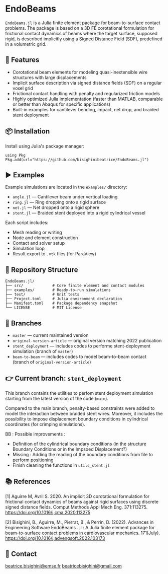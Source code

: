 # EndoBeams

`EndoBeams.jl` is a Julia finite element package for beam-to-surface contact problems. The package is based on a 3D FE corotational formulation for frictional contact dynamics of beams where the target surface, supposed rigid, is described implicitly using a Signed Distance Field (SDF), predefined in a volumetric grid.

## 🚀 Features

- Corotational beam elements for modeling quasi-inextensible wire structures with large displacements
- Implicit surface description via signed distance fields (SDF) on a regular voxel grid
- Frictional contact handling with penalty and regularized friction models
- Highly optimized Julia implementation (faster than MATLAB, comparable or better than Abaqus for specific applications)
- Built-in examples for cantilever bending, impact, net drop, and braided stent deployment

## 📦 Installation

Install using Julia's package manager:

```
using Pkg
Pkg.add(url="https://github.com/bisighinibeatrice/EndoBeams.jl")
```

## ▶️ Examples
Example simulations are located in the `examples/` directory:

- `angle.jl` — Cantilever beam under vertical loading
- `ring.jl` — Ring dropping onto a rigid surface
- `net.jl` — Net dropped onto a rigid sphere
- `stent.jl` — Braided stent deployed into a rigid cylindrical vessel

Each script includes:

- Mesh reading or writing 
- Node and element construction
- Contact and solver setup
- Simulation loop
- Result export to `.vtk` files (for ParaView)

## 📁 Repository Structure

```
EndoBeams.jl/
├── src/             # Core finite element and contact modules
├── examples/        # Ready-to-run simulations
├── test/            # Unit tests
├── Project.toml     # Julia environment declaration
├── Manifest.toml    # Package dependency snapshot
└── LICENSE          # MIT License
```

## 🔀 Branches

- `master` — current maintained version
- `original-version-article` — original version matching 2022 publication
- `stent_deployment` — includes codes to performe stent-deployment simulation (branch of `master`)
- `beam-to-beam` — includes codes to model beam-to-beam contact (branch of `original-version-article`)

## 👉 Current branch: `stent_deployment`

This branch contains the utilities to perfom stent deployment simulation starting from the latest version of the code (`main`).

Compared to the main branch, penalty-based constraints were added to model the interaction between braided stent wires. Moreover, it includes the possibility to impose displacement boundary conditions in cylindrical coordinates (for crimping simulations). 

BB : Possible improvements : 
- Definition of the cylindrical boundary conditions (in the structure Boundary Conditions or in the Impsoed Displacement?)
- Missing : Adding the reading of the boundary conditions from file to perform positioning
- Finish cleaning the functions in `utils_stent.jl`

## 📚 References
[1] Aguirre M, Avril S. 2020. An implicit 3D corotational formulation for frictional contact dynamics of beams against rigid surfaces using discrete signed distance fields. Comput Methods Appl Mech Eng. 371:113275. https://doi.org/10.1016/j.cma.2020.113275

[2] Bisighini, B., Aguirre, M., Pierrat, B., & Perrin, D. (2022). Advances in Engineering Software EndoBeams . jl : A Julia finite element package for beam-to-surface contact problems in cardiovascular mechanics. 171(July). https://doi.org/10.1016/j.advengsoft.2022.103173

## 🤝 Contact
beatrice.bisighini@emse.fr
beatricebisighini@gmail.com